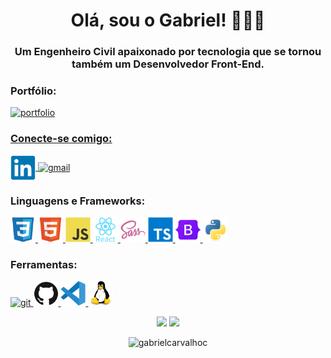 <h1 align="center">Olá, sou o Gabriel! 👷👨‍💻</h1>
<h3 align="center">Um Engenheiro Civil apaixonado por tecnologia que se tornou também um Desenvolvedor Front-End.</h3>

<h3 align="left">Portfólio:</h3>
<p align="left">
  <a href="https://gabrielcarvalhoc.github.io/portfolio/">
    <img src="https://img.icons8.com/fluency/48/000000/laptop.png" alt="portfolio" height="40" width="40"/>
</p>

<h3 align="left">Conecte-se comigo:</h3>
<p align="left">
  <a href="https://www.linkedin.com/in/gabrielcarvalhoc/">
    <img align="center" src="https://raw.githubusercontent.com/devicons/devicon/master/icons/linkedin/linkedin-original.svg" alt="linkedin" height="40" width="40"/>
  <a href="mailto:gabrielcarvalho@poli.ufrj.br">
    <img align="center" src="https://upload.wikimedia.org/wikipedia/commons/7/7e/Gmail_icon_%282020%29.svg" alt="gmail" height="40" width="40"/>
  </a>
</p>
  
<h3 align="left">Linguagens e Frameworks:</h3>
<p align="left">
  <a href="https://developer.mozilla.org/pt-BR/docs/Web/CSS">
    <img src="https://raw.githubusercontent.com/devicons/devicon/master/icons/css3/css3-original.svg" alt="css3" width="40" height="40"/>
  </a>
  <a href="https://developer.mozilla.org/pt-BR/docs/Web/HTML">
    <img src="https://raw.githubusercontent.com/devicons/devicon/master/icons/html5/html5-original.svg" alt="html5" width="40" height="40"/>
  </a> 
  <a href="https://developer.mozilla.org/pt-BR/docs/Web/JavaScript">
    <img src="https://raw.githubusercontent.com/devicons/devicon/master/icons/javascript/javascript-original.svg" alt="javascript" width="40" height="40"/>
  </a>
  <a href="https://pt-br.reactjs.org/"> 
    <img src="https://raw.githubusercontent.com/devicons/devicon/master/icons/react/react-original-wordmark.svg" alt="react" width="40" height="40"/>
  </a>
  <a href="https://sass-lang.com">
    <img src="https://raw.githubusercontent.com/devicons/devicon/master/icons/sass/sass-original.svg" alt="sass" width="40" height="40"/> 
  </a> 
  <a href="https://www.typescriptlang.org/"> 
    <img src="https://raw.githubusercontent.com/devicons/devicon/master/icons/typescript/typescript-original.svg" alt="typescript" width="40" height="40"/>
  </a> 
  <a href="https://getbootstrap.com/"> 
  <img src="https://raw.githubusercontent.com/devicons/devicon/master/icons/bootstrap/bootstrap-original.svg" alt="bootstrap" width="40" height="40"/>
  </a>
  <a href="https://www.python.org/"> 
  <img src="https://raw.githubusercontent.com/devicons/devicon/9f4f5cdb393299a81125eb5127929ea7bfe42889/icons/python/python-original.svg" alt="python" width="40" height="40"/>
  </a>
</p>

<h3 align="left">Ferramentas:</h3>
<p align="left">
    <a href="https://git-scm.com/"> 
    <img src="https://www.vectorlogo.zone/logos/git-scm/git-scm-icon.svg" alt="git" width="40" height="40"/> 
  </a> 
  <a href="https://github.com/"> 
    <img src="https://raw.githubusercontent.com/devicons/devicon/9f4f5cdb393299a81125eb5127929ea7bfe42889/icons/github/github-original.svg" alt="github" width="40" height="40"/> 
  </a>
  <a href="https://code.visualstudio.com/"> 
    <img src="https://raw.githubusercontent.com/devicons/devicon/9f4f5cdb393299a81125eb5127929ea7bfe42889/icons/vscode/vscode-original.svg" alt="vscode" width="40" height="40"/>
  <a href="https://xubuntu.org/"> 
    <img src="https://raw.githubusercontent.com/devicons/devicon/master/icons/linux/linux-original.svg" alt="linux" width="40" height="40"/> 
  </a>
</p>

<p align="center">
  <img src="https://github-readme-stats.vercel.app/api?username=gabrielcarvalhoc&show_icons=true" height="200"/>
  <img src="https://github-readme-stats.vercel.app/api/top-langs/?username=gabrielcarvalhoc" height="200"/>
</p>

<p align="center"> <img src="https://komarev.com/ghpvc/?username=gabrielcarvalhoc" alt="gabrielcarvalhoc" /> </p>
